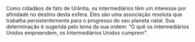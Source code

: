 ﻿Como cidadãos de fato de Urântia, os intermediários têm um interesse por afinidade no destino desta esfera. Eles são uma associação resoluta que trabalha persistentemente para o progresso do seu planeta natal. Sua determinação é sugerida pelo lema da sua ordem: “O quê os Intermediários Unidos empreendem, os Intermediários Unidos cumprem”.